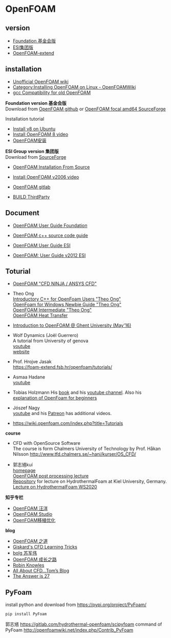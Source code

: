 # OpenFOAM


## version
- [Foundation 基金会版](https://openfoam.org/)
- [ESI集团版](https://www.openfoam.com/)
- [OpenFOAM-extend](http://foam-extend.org)



## installation
- [Unofficial OpenFOAM wiki](https://openfoamwiki.net/index.php/Main_Page)  
- [Category:Installing OpenFOAM on Linux - OpenFOAMWiki](https://openfoamwiki.net/index.php/Category:Installing_OpenFOAM_on_Linux)  
- [gcc Compatibility for old OpenFOAM](https://openfoamwiki.net/index.php/Installation/Compatibility_Matrix)

**Foundation version 基金会版**  
Download from [OpenFOAM github](https://github.com/OpenFOAM) or [OpenFOAM focal amd64 SourceForge](https://sourceforge.net/projects/foam/files/foam/ubuntu/dists/focal/main/binary-amd64/)

Installation tutorial

- [Install v8 on Ubuntu](https://openfoam.org/download/8-ubuntu/)
- [Install OpenFOAM 8 video](https://www.youtube.com/watch?v=zWX2wCXDNNA)  
- [OpenFOAM安装](http://dyfluid.com/docs/install.html)


**ESI Group version 集团版**  
Download from [SourceForge](https://sourceforge.net/projects/openfoam/)

- [OpenFOAM Installation From Source](https://www.openfoam.com/download/install-source.php)
- [Install OpenFOAM v2006 video](https://www.youtube.com/watch?v=mhh6GBBpvnk) 

- [OpenFOAM gitlab](https://develop.openfoam.com/Development/openfoam)
- [BUILD ThirdParty](https://develop.openfoam.com/Development/ThirdParty-common)



## Document
- [OpenFOAM User Guide Foundation](https://cfd.direct/openfoam/user-guide/)  
- [OpenFOAM c++ source code guide](https://cpp.openfoam.org/v8/)  

- [OpenFOAM User Guide ESI](https://www.openfoam.com/documentation/user-guide/index.php)  
- [OpenFOAM: User Guide  v2012 ESI](https://www.openfoam.com/documentation/guides/latest/doc/index.html)  

## Toturial

- [OpenFOAM "CFD NINJA / ANSYS CFD"](https://www.youtube.com/playlist?list=PLd23hHm4FCRdFxcjAqEMd6W2cikPaaNXS)  
  
- Theo Ong  
  [Introductory C++ for OpenFoam Users "Theo Ong"](https://www.youtube.com/playlist?list=PLhPfNw4V4_YT9OgqS7ZPlot_Ucxzc6pQJ)  
  [OpenFoam for Windows Newbie Guide "Theo Ong"](https://www.youtube.com/playlist?list=PLhPfNw4V4_YRhBU4IqSaToQ8_X543YQsZ)  
  [OpenFOAM Intermediate "Theo Ong"](https://www.youtube.com/playlist?list=PLhPfNw4V4_YSpWX6mSOlwWEOKVa6i_iuE)  
  [OpenFOAM Heat Transfer](https://www.youtube.com/playlist?list=PLhPfNw4V4_YR2Qa3Q9-AzNSF2J9Dc4_qT)
  
- [Introduction to OpenFOAM @ Ghent University (May'16)](https://www.youtube.com/playlist?list=PLqxhJj6bcnY9RoIgzeF6xDh5L9bbeK3BL)

- Wolf Dynamics (Joël Guerrero)  
  A tutorial from University of genova  
  [youtube](https://www.youtube.com/channel/UCNNBm3KxVS1rGeCVUU1p61g)  
  [website](http://www.wolfdynamics.com/tutorials.html?layout=edit)  

- Prof. Hrojve Jasak  
  https://foam-extend.fsb.hr/openfoam/tutorials/

- Asmaa Hadane  
  [youtube](https://www.youtube.com/channel/UCuxa0_vuFRihBaHRWzgjuJA/playlists)  

- Tobias Holzmann
  His [book](https://holzmann-cfd.com/community/publications/mathematics-numerics-derivations-and-openfoam) and his [youtube channel](https://www.youtube.com/channel/UCLMLJc3tV_tNRlWoVFaSRGw). Also his [explanation of OpenFoam for beginners](https://holzmann-cfd.com/community/learn-openfoam)

- Jószef Nagy  
  [youtube](https://www.youtube.com/channel/UCjdgpuxuAxH9BqheyE82Vvw) and his [Patreon](https://www.patreon.com/user/posts?u=15620295) has additional videos. 

- https://wiki.openfoam.com/index.php?title=Tutorials


**course**

- CFD with OpenSource Software  
  The course is form Chalmers University of Technology by Prof. Håkan Nilsson
http://www.tfd.chalmers.se/~hani/kurser/OS_CFD/




- 郭志馗kuí  
  [homepage](http://www.klsg.org.cn/redir.php?catalog_id=21348&object_id=216608)  
  [OpenFOAM post processing lecture](https://www.bilibili.com/video/BV1vy4y1t7vp)  
  [Repository](https://github.com/lruepke/HTF_lecture) for lecture on HydrothermalFoam at Kiel University, Germany.  
  [Lecture on HydrothermalFoam WS2020](https://lruepke.github.io/HTF_lecture/)  


**知乎专栏**

- [OpenFOAM 汪洋](https://www.zhihu.com/column/c_1159886892669030400)
- [OpenFOAM Studio](https://www.zhihu.com/column/openfoam)
- [OpenFOAM移植优化](https://www.zhihu.com/column/c_1274359249582018560)


**blog**

- [OpenFOAM 之道](https://marinecfd.xyz/post/) 
- [Giskard's CFD Learning Tricks](http://xiaopingqiu.github.io/)
- [bolg 苏军伟](http://blog.sina.com.cn/openfoamresearch)
- [OpenFOAM 成长之路](https://openfoam.top/archives/)
- [Robin Knowles](https://www.cfdengine.com/newsletter/)
- [All About CFD…Tom’s Blog](https://allaboutcfd-tomersblog.com/)
- [The Answer is 27](https://theansweris27.com/blog/)





## PyFoam
install python and download from https://pypi.org/project/PyFoam/
```
pip install PyFoam
```
郭志馗 https://gitlab.com/hydrothermal-openfoam/scipyfoam
command of PyFoam http://openfoamwiki.net/index.php/Contrib_PyFoam
